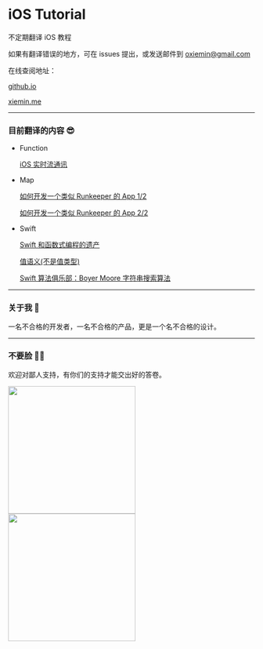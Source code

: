 # iOS Tutorial

不定期翻译 iOS 教程

如果有翻译错误的地方，可在 issues 提出，或发送邮件到 [oxiemin@gmail.com](mailto:oxiemin@gmail.com)

在线查阅地址：

[github.io](https://ixiemin.github.io/iOS-Tutorial/)

[xiemin.me](http://xiemin.me/ios-tutorial/)

---

### 目前翻译的内容 😎

* Function

	[iOS 实时流通讯](https://ixiemin.github.io/iOS-Tutorial/function/real-time-communication-with-streams-tutorial-for-ios.html)
	
* Map

	[如何开发一个类似 Runkeeper 的 App 1/2](https://ixiemin.github.io/iOS-Tutorial/map/make-app-like-runkeeper-part-1-2.html)
	
	[如何开发一个类似 Runkeeper 的 App 2/2](https://ixiemin.github.io/iOS-Tutorial/map/make-app-like-runkeeper-part-2-2.html)

* Swift

	[Swift 和函数式编程的遗产](https://ixiemin.github.io/iOS-Tutorial/swift/tryswift-rob-napier-swift-legacy-functional-programming.html)

	[值语义(不是值类型)](https://ixiemin.github.io/iOS-Tutorial/swift/swift-gallagher-value-semantics.html)
	
	[Swift 算法俱乐部：Boyer Moore 字符串搜索算法](https://ixiemin.github.io/iOS-Tutorial/swift/swift-algorithm-club-booyer-moore-string-search-algorithm.html)
	
---

### 关于我 🙂

一名不合格的开发者，一名不合格的产品，更是一个名不合格的设计。

---

### 不要脸 👨‍💻

欢迎对鄙人支持，有你们的支持才能交出好的答卷。

<img src="http://xiemin.me/ios-tutorial/assets/wechat-qrcode.png" width="260px"/>
<img src="http://xiemin.me/ios-tutorial/assets/alipay-qrcode.png" width="260px"/>




